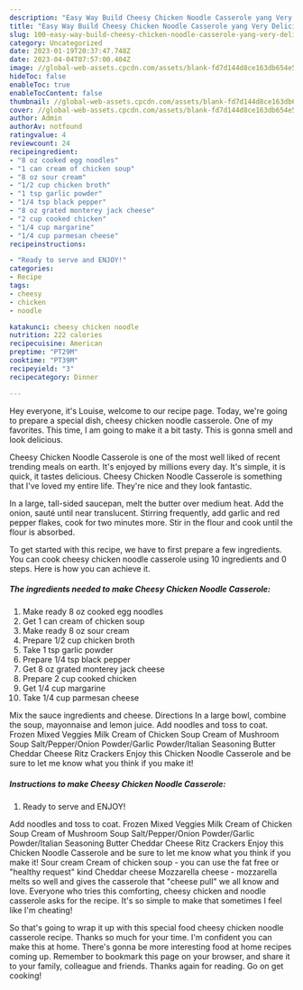 ```yaml
---
description: "Easy Way Build Cheesy Chicken Noodle Casserole yang Very Delicious"
title: "Easy Way Build Cheesy Chicken Noodle Casserole yang Very Delicious"
slug: 100-easy-way-build-cheesy-chicken-noodle-casserole-yang-very-delicious
category: Uncategorized
date: 2023-01-19T20:37:47.748Z
date: 2023-04-04T07:57:00.404Z
image: //global-web-assets.cpcdn.com/assets/blank-fd7d144d8ce163db654e5a02c40b08a2775adb7897d16e4062681dc7e1b2800f.png
hideToc: false
enableToc: true
enableTocContent: false
thumbnail: //global-web-assets.cpcdn.com/assets/blank-fd7d144d8ce163db654e5a02c40b08a2775adb7897d16e4062681dc7e1b2800f.png
cover: //global-web-assets.cpcdn.com/assets/blank-fd7d144d8ce163db654e5a02c40b08a2775adb7897d16e4062681dc7e1b2800f.png
author: Admin
authorAv: notfound
ratingvalue: 4
reviewcount: 24
recipeingredient:
- "8 oz cooked egg noodles"
- "1 can cream of chicken soup"
- "8 oz sour cream"
- "1/2 cup chicken broth"
- "1 tsp garlic powder"
- "1/4 tsp black pepper"
- "8 oz grated monterey jack cheese"
- "2 cup cooked chicken"
- "1/4 cup margarine"
- "1/4 cup parmesan cheese"
recipeinstructions:

- "Ready to serve and ENJOY!"
categories:
- Recipe
tags:
- cheesy
- chicken
- noodle

katakunci: cheesy chicken noodle 
nutrition: 222 calories
recipecuisine: American
preptime: "PT29M"
cooktime: "PT39M"
recipeyield: "3"
recipecategory: Dinner

---
```



Hey everyone, it's Louise, welcome to our recipe page. Today, we're going to prepare a special dish, cheesy chicken noodle casserole. One of my favorites. This time, I am going to make it a bit tasty. This is gonna smell and look delicious.

Cheesy Chicken Noodle Casserole is one of the most well liked of recent trending meals on earth. It's enjoyed by millions every day. It's simple, it is quick, it tastes delicious. Cheesy Chicken Noodle Casserole is something that I've loved my entire life. They're nice and they look fantastic.

In a large, tall-sided saucepan, melt the butter over medium heat. Add the onion, sauté until near translucent. Stirring frequently, add garlic and red pepper flakes, cook for two minutes more. Stir in the flour and cook until the flour is absorbed.


To get started with this recipe, we have to first prepare a few ingredients. You can cook cheesy chicken noodle casserole using 10 ingredients and 0 steps. Here is how you can achieve it.

<!--inarticleads1-->

##### The ingredients needed to make Cheesy Chicken Noodle Casserole:

1. Make ready 8 oz cooked egg noodles
1. Get 1 can cream of chicken soup
1. Make ready 8 oz sour cream
1. Prepare 1/2 cup chicken broth
1. Take 1 tsp garlic powder
1. Prepare 1/4 tsp black pepper
1. Get 8 oz grated monterey jack cheese
1. Prepare 2 cup cooked chicken
1. Get 1/4 cup margarine
1. Take 1/4 cup parmesan cheese


Mix the sauce ingredients and cheese. Directions In a large bowl, combine the soup, mayonnaise and lemon juice. Add noodles and toss to coat. Frozen Mixed Veggies Milk Cream of Chicken Soup Cream of Mushroom Soup Salt/Pepper/Onion Powder/Garlic Powder/Italian Seasoning Butter Cheddar Cheese Ritz Crackers Enjoy this Chicken Noodle Casserole and be sure to let me know what you think if you make it! 

<!--inarticleads2-->

##### Instructions to make Cheesy Chicken Noodle Casserole:


1. Ready to serve and ENJOY!

Add noodles and toss to coat. Frozen Mixed Veggies Milk Cream of Chicken Soup Cream of Mushroom Soup Salt/Pepper/Onion Powder/Garlic Powder/Italian Seasoning Butter Cheddar Cheese Ritz Crackers Enjoy this Chicken Noodle Casserole and be sure to let me know what you think if you make it! Sour cream Cream of chicken soup - you can use the fat free or &#34;healthy request&#34; kind Cheddar cheese Mozzarella cheese - mozzarella melts so well and gives the casserole that &#34;cheese pull&#34; we all know and love. Everyone who tries this comforting, cheesy chicken and noodle casserole asks for the recipe. It&#39;s so simple to make that sometimes I feel like I&#39;m cheating! 

So that's going to wrap it up with this special food cheesy chicken noodle casserole recipe. Thanks so much for your time. I'm confident you can make this at home. There's gonna be more interesting food at home recipes coming up. Remember to bookmark this page on your browser, and share it to your family, colleague and friends. Thanks again for reading. Go on get cooking!
